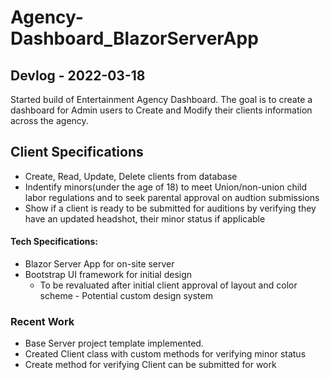 ﻿# Agency-Dashboard_BlazorServerApp
<h2>
  Devlog - 2022-03-18
  </h2>
  <p>
  Started build of Entertainment Agency Dashboard. The goal is to create a dashboard for Admin users to Create and Modify their clients information across the agency.
  </p>
  <h2>
  Client Specifications
  </h2>
  <ul>
  <li>
  Create,  Read, Update, Delete clients from database
    </li>
  <li>
    Indentify minors(under the age of 18) to meet Union/non-union child labor regulations and to seek parental approval on audtion submissions
  </li>
   <li>
     Show if a client is ready to be submitted for auditions by verifying they have an updated headshot, their minor status if applicable
  </li>
  </ul>
  
  <h4>
  Tech Specifications:
  </h4>
<ul>
  <li>
  Blazor Server App for on-site server 
    </li>
  <li>
    Bootstrap UI framework for initial design 
    <ul>
      <li>
      To be revaluated after initial client approval of layout and color scheme - Potential custom design system
        </li>
      </ul>
    
  </li>
  </ul>
  
  <h3>
  Recent Work 
  </h3>
  <ul>
  <li>
  Base Server project template implemented. 
  </li>
  <li>
    Created Client class with custom methods for verifying minor status
  </li>
  <li>
    Create method for verifying Client can be submitted for work
  </li>
  </ul>
